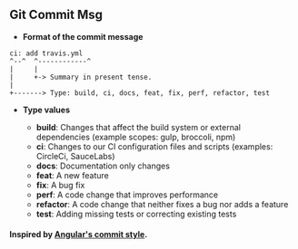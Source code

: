 ## Git Commit Msg


- **Format of the commit message**

```
ci: add travis.yml
^--^  ^------------^
|     |
|     +-> Summary in present tense.
|
+-------> Type: build, ci, docs, feat, fix, perf, refactor, test
```

- **Type values**

    * **build**: Changes that affect the build system or external dependencies (example scopes: gulp, broccoli, npm)
    * **ci**: Changes to our CI configuration files and scripts (examples: CircleCi, SauceLabs)
    * **docs**: Documentation only changes
    * **feat**: A new feature
    * **fix**: A bug fix
    * **perf**: A code change that improves performance
    * **refactor**: A code change that neither fixes a bug nor adds a feature
    * **test**: Adding missing tests or correcting existing tests


#### Inspired by [Angular's commit style](https://github.com/angular/angular/blob/master/CONTRIBUTING.md#-commit-message-format).
